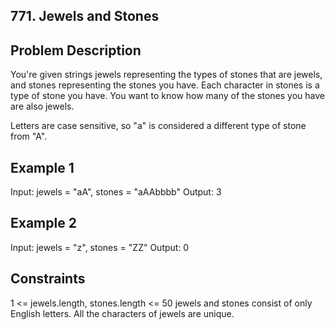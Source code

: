 ## 771. Jewels and Stones
## Problem Description

You're given strings jewels representing the types of stones that are jewels, and stones representing the stones you have. Each character in stones is a type of stone you have. You want to know how many of the stones you have are also jewels.

Letters are case sensitive, so "a" is considered a different type of stone from "A".

## Example 1

Input: jewels = "aA", stones = "aAAbbbb"
Output: 3

## Example 2

Input: jewels = "z", stones = "ZZ"
Output: 0


## Constraints

1 <= jewels.length, stones.length <= 50
jewels and stones consist of only English letters.
All the characters of jewels are unique.